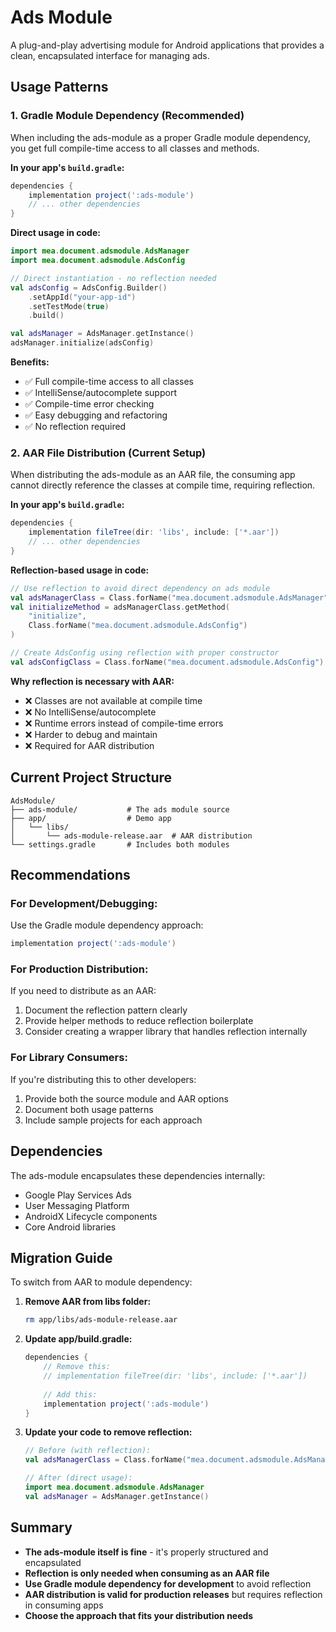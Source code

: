 # Ads Module

A plug-and-play advertising module for Android applications that provides a clean, encapsulated interface for managing ads.

## Usage Patterns

### 1. **Gradle Module Dependency (Recommended)**

When including the ads-module as a proper Gradle module dependency, you get full compile-time access to all classes and methods.

**In your app's `build.gradle`:**
```gradle
dependencies {
    implementation project(':ads-module')
    // ... other dependencies
}
```

**Direct usage in code:**
```kotlin
import mea.document.adsmodule.AdsManager
import mea.document.adsmodule.AdsConfig

// Direct instantiation - no reflection needed
val adsConfig = AdsConfig.Builder()
    .setAppId("your-app-id")
    .setTestMode(true)
    .build()

val adsManager = AdsManager.getInstance()
adsManager.initialize(adsConfig)
```

**Benefits:**
- ✅ Full compile-time access to all classes
- ✅ IntelliSense/autocomplete support
- ✅ Compile-time error checking
- ✅ Easy debugging and refactoring
- ✅ No reflection required

### 2. **AAR File Distribution (Current Setup)**

When distributing the ads-module as an AAR file, the consuming app cannot directly reference the classes at compile time, requiring reflection.

**In your app's `build.gradle`:**
```gradle
dependencies {
    implementation fileTree(dir: 'libs', include: ['*.aar'])
    // ... other dependencies
}
```

**Reflection-based usage in code:**
```kotlin
// Use reflection to avoid direct dependency on ads module
val adsManagerClass = Class.forName("mea.document.adsmodule.AdsManager")
val initializeMethod = adsManagerClass.getMethod(
    "initialize", 
    Class.forName("mea.document.adsmodule.AdsConfig")
)

// Create AdsConfig using reflection with proper constructor
val adsConfigClass = Class.forName("mea.document.adsmodule.AdsConfig")
```

**Why reflection is necessary with AAR:**
- ❌ Classes are not available at compile time
- ❌ No IntelliSense/autocomplete
- ❌ Runtime errors instead of compile-time errors
- ❌ Harder to debug and maintain
- ❌ Required for AAR distribution

## Current Project Structure

```
AdsModule/
├── ads-module/           # The ads module source
├── app/                  # Demo app
│   └── libs/
│       └── ads-module-release.aar  # AAR distribution
└── settings.gradle       # Includes both modules
```

## Recommendations

### For Development/Debugging:
Use the Gradle module dependency approach:
```gradle
implementation project(':ads-module')
```

### For Production Distribution:
If you need to distribute as an AAR:
1. Document the reflection pattern clearly
2. Provide helper methods to reduce reflection boilerplate
3. Consider creating a wrapper library that handles reflection internally

### For Library Consumers:
If you're distributing this to other developers:
1. Provide both the source module and AAR options
2. Document both usage patterns
3. Include sample projects for each approach

## Dependencies

The ads-module encapsulates these dependencies internally:
- Google Play Services Ads
- User Messaging Platform
- AndroidX Lifecycle components
- Core Android libraries

## Migration Guide

To switch from AAR to module dependency:

1. **Remove AAR from libs folder:**
   ```bash
   rm app/libs/ads-module-release.aar
   ```

2. **Update app/build.gradle:**
   ```gradle
   dependencies {
       // Remove this:
       // implementation fileTree(dir: 'libs', include: ['*.aar'])
       
       // Add this:
       implementation project(':ads-module')
   }
   ```

3. **Update your code to remove reflection:**
   ```kotlin
   // Before (with reflection):
   val adsManagerClass = Class.forName("mea.document.adsmodule.AdsManager")
   
   // After (direct usage):
   import mea.document.adsmodule.AdsManager
   val adsManager = AdsManager.getInstance()
   ```

## Summary

- **The ads-module itself is fine** - it's properly structured and encapsulated
- **Reflection is only needed when consuming as an AAR file**
- **Use Gradle module dependency for development** to avoid reflection
- **AAR distribution is valid for production releases** but requires reflection in consuming apps
- **Choose the approach that fits your distribution needs**
